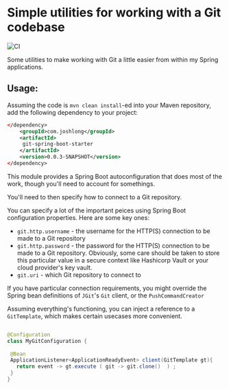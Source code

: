 # Simple utilities for working with a Git codebase 

![CI](https://github.com/joshlong/git-spring-boot-starter/workflows/CI/badge.svg)

Some utilities to make working with Git a little easier from within my Spring applications.


## Usage: 

Assuming the code is `mvn clean install`-ed into your Maven repository, add the following dependency to your project: 

```xml
</dependency>
    <groupId>com.joshlong</groupId>
    <artifactId>
     git-spring-boot-starter
    </artifactId>
    <version>0.0.3-SNAPSHOT</version>
</dependency>
```



This module provides a Spring Boot autoconfiguration that does most of the work, though you'll need to account for somethings. 

You'll need to then specify how to connect to a Git repository. 

You can specify a lot of the important peices using Spring Boot configuration properties. Here are some key ones: 

-  `git.http.username` - the username for the HTTP(S) connection to be made to a Git repository 
-  `git.http.password` - the password for the HTTP(S) connection to be made to a Git repository. Obviously, some care should be taken to store this particular value in a secure context like Hashicorp Vault or your cloud provider's key vault. 
- `git.uri` - which Git repository to connect to 

If you have particular connection requirements, you might override the Spring bean definitions of `JGit`'s `Git` client, or the `PushCommandCreator` 

Assuming everything's functioning, you can inject a reference to a `GitTemplate`, which makes certain usecases more convenient. 

```java

@Configuration 
class MyGitConfiguration {
 
 @Bean 
 ApplicationListener<ApplicationReadyEvent> client(GitTemplate gt){ 
   return event -> gt.execute ( git -> git.clone()  ) ;
 }
}
```



